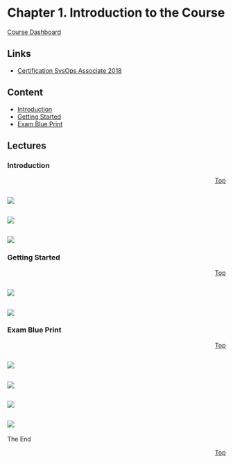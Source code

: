 <a id="top" />

# Chapter 1. Introduction to the Course
[Course Dashboard](https://acloud.guru/course/aws-certified-sysops-administrator-associate/dashboard)

## Links
* [Certification SysOps Associate 2018](https://aws.amazon.com/certification/certified-sysops-admin-associate/)

## Content

* [Introduction](#intro)
* [Getting Started](#getting)
* [Exam Blue Print](#blueprint)

## Lectures

<a id="intro"></a>

### Introduction
<p align="right"><a href="#top">Top</a></p>

![](Screenshot%20from%202018-03-21%2013-03-01.png)
---
![](Screenshot%20from%202018-03-21%2013-34-18.png)
---
![](Screenshot%20from%202018-03-21%2013-35-28.png)
---

<a id="getting"></a>

### Getting Started
<p align="right"><a href="#top">Top</a></p>

![](Screenshot%20from%202018-03-21%2013-41-57.png)
---
![](Screenshot%20from%202018-03-21%2013-42-25.png)
---

<a id="blueprint"></a>

### Exam Blue Print
<p align="right"><a href="#top">Top</a></p>

![](Screenshot%20from%202018-03-21%2013-44-26.png)
---
![](Screenshot%20from%202018-03-21%2013-44-33.png)
---
![](Screenshot%20from%202018-03-21%2013-45-32.png)
---
![](Screenshot%20from%202018-03-21%2013-49-58.png)
---


The End

<p align="right"><a href="#top">Top</a></p>